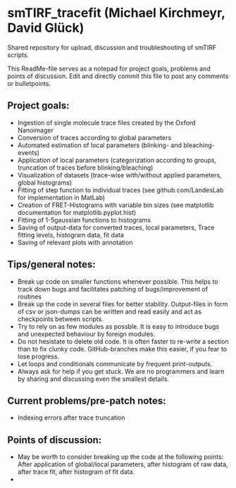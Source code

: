 # smTIRF_tracefit (Michael Kirchmeyr, David Glück)
Shared repository for upload, discussion and troubleshooting of smTIRF scripts.

This ReadMe-file serves as a notepad for project goals, problems and points of discussion.
Edit and directly commit this file to post any comments or bulletpoints.

Project goals:
- 
- Ingestion of single molecule trace files created by the Oxford Nanoimager
- Conversion of traces according to global parameters
- Automated estimation of local parameters (blinking- and bleaching-events)
- Application of local parameters (categorization according to groups, truncation of traces before blinking/bleaching)
- Visualization of datasets (trace-wise with/without applied parameters, global histograms)
- Fitting of step function to individual traces (see github.com/LandesLab for implementation in MatLab)
- Creation of FRET-Histograms with variable bin sizes (see matplotlib documentation for matplotlib.pyplot.hist)
- Fitting of 1-5gaussian functions to histograms
- Saving of output-data for converted traces, local parameters, Trace fitting levels, histogram data, fit data
- Saving of relevant plots with annotation

Tips/general notes:
-
- Break up code on smaller functions whenever possible. This helps to track down bugs and facilitates patching of bugs/improvement of routines
- Break up the code in several files for better stability. Output-files in form of csv or json-dumps can be written and read easily and act as checkpoints between scripts.
- Try to rely on as few modules as possble. It is easy to introduce bugs and unexpected behaviour by foreign modules.
- Do not hesistate to delete old code. It is often faster to re-write a section than to fix clunky code. GitHub-branches make this easier, if you fear to lose progress.
- Let loops and conditionals communicate by frequent print-outputs.
- Always ask for help if you get stuck. We are no programmers and learn by sharing and discussing even the smallest details.

Current problems/pre-patch notes:
-
-  Indexing errors after trace truncation

Points of discussion:
-
-  May be worth to consider breaking up the code at the following points: After application of global/local parameters, after histogram of raw data, after trace fit, after histogram of fit data.
- 
